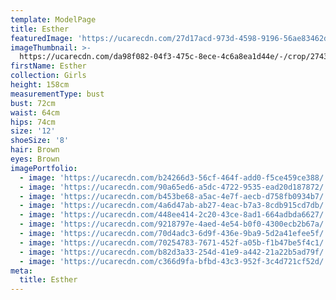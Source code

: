 ```yaml
---
template: ModelPage
title: Esther
featuredImage: 'https://ucarecdn.com/27d17acd-973d-4598-9196-56ae83462d16/'
imageThumbnail: >-
  https://ucarecdn.com/da98f082-04f3-475c-8ece-4c6a8ea1d44e/-/crop/2743x3543/1406,19/-/preview/
firstName: Esther
collection: Girls
height: 158cm
measurementType: bust
bust: 72cm
waist: 64cm
hips: 74cm
size: '12'
shoeSize: '8'
hair: Brown
eyes: Brown
imagePortfolio:
  - image: 'https://ucarecdn.com/b24266d3-56cf-464f-add0-f5ce459ce388/'
  - image: 'https://ucarecdn.com/90a65ed6-a5dc-4722-9535-ead20d187872/'
  - image: 'https://ucarecdn.com/b453be68-a5ac-4e7f-aecb-d758fb0934b7/'
  - image: 'https://ucarecdn.com/4a6d47ab-ab27-4eac-b7a3-8cdb915cd7db/'
  - image: 'https://ucarecdn.com/448ee414-2c20-43ce-8ad1-664adbda6627/'
  - image: 'https://ucarecdn.com/9218797e-4aed-4e54-b0f0-4300ecb2b67a/'
  - image: 'https://ucarecdn.com/70d4adc3-6d9f-436e-9ba9-5d2a41efee5f/'
  - image: 'https://ucarecdn.com/70254783-7671-452f-a05b-f1b47be5f4c1/'
  - image: 'https://ucarecdn.com/b82d3a33-254d-41e9-a442-21a22b5ad79f/'
  - image: 'https://ucarecdn.com/c366d9fa-bfbd-43c3-952f-3c4d721cf52d/'
meta:
  title: Esther
---
```


